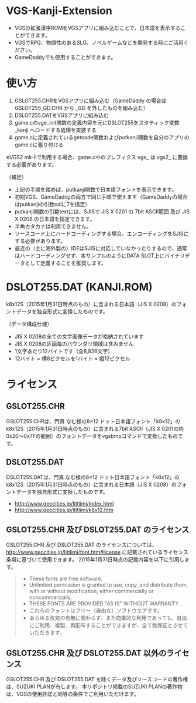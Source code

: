# VGS-Kanji-Extension
- VGSの拡張漢字ROMをVGSアプリに組み込むことで、日本語を表示することができます。
- VGSでRPG、物語性のあるSLG、ノベルゲームなどを開発する時にご活用ください。
- GameDaddyでも使用することができます。

# 使い方
1. GSLOT255.CHRをVGSアプリに組み込む（GameDaddy の場合は GSLOT255_GD.CHR から _GD を外したものを組み込む）
2. DSLOT255.DATをVGSアプリに組み込む
3. game.cのvge_init関数の定義内容を元にDSLOT255をスタティック変数 _kanji へロードする処理を実装する
4. game.cに定義されているgetcode関数およびputkanji関数を自分のアプリのgame.cに張り付ける

※VGS2 mk-IIで利用する場合、game.c中のプレフィクス vge_ は vgs2_ に置換する必要があります。

（補足）
- 上記の手順を踏めば、putkanji関数で日本語フォントを表示できます。
- 初期VGS、GameDaddyの両方で同じ手順で使えます（GameDaddyの場合はputkanjiの引数colに7を指定）
- putkanji関数の引数textには、SJISで JIS X 0201 の 7bit ASCII範囲 及び JIS X 0208 の日本語を指定できます。
- 半角カタカナは利用できません。
- ソースコード上にハードコーディングする場合、エンコーディングをSJISにする必要があります。
- 最近の（主に海外製の）IDEはSJISに対応していなかったりするので、通常はハードコーディングせず、本サンプルのようにDATA SLOT上にバイナリデータとして定義することを推奨します。

# DSLOT255.DAT (KANJI.ROM)
k8x12S（2015年1月31日時点のもの）に含まれる日本語（JIS X 0208）のフォントデータを独自形式に変換したものです。

（データ構成仕様）
- JIS X 0208の全ての文字画像データが格納されています
- JIS X 0208の区画毎のバウンダリ領域は含みません
- 1文字あたり12バイトです（全8,836文字）
- 12バイト = 横8ピクセルを1バイト × 縦12ピクセル

# ライセンス
## GSLOT255.CHR
GSLOT255.CHRは、門真 なむ様の8×12 ドット日本語フォント「k8x12」のk8x12S（2015年1月31日時点のもの）に含まれる7bit ASCII（JIS X 0201の内0x20～0x7Fの範囲）のフォントデータをvgsbmpコマンドで変換したものです。

## DSLOT255.DAT
DSLOT255.DATは、門真 なむ様の8×12 ドット日本語フォント「k8x12」のk8x12S（2015年1月31日時点のもの）に含まれる日本語（JIS X 0208）のフォントデータを独自形式に変換したものです。
- http://www.geocities.jp/littlimi/index.html
- http://www.geocities.jp/littlimi/k8x12.htm

## GSLOT255.CHR 及び DSLOT255.DAT のライセンス
GSLOT255.CHR 及び DSLOT255.DAT のライセンスについては、http://www.geocities.jp/littlimi/font.htm#license に記載されているライセンス条項に基づいて使用できます。
2015年1月31日時点の記載内容を以下に引用します。
> - These fonts are free software.
> - Unlimited permission is granted to use, copy, and distribute them, with or without modification, either commercially or noncommercially.
> - THESE FONTS ARE PROVIDED "AS IS" WITHOUT WARRANTY.
> - これらのフォントはフリー（自由な）ソフトウエアです。
> - あらゆる改変の有無に関わらず、また商業的な利用であっても、自由にご利用、複製、再配布することができますが、全て無保証とさせていただきます。

## GSLOT255.CHR 及び DSLOT255.DAT 以外のライセンス
GSLOT255.CHR 及び DSLOT255.DAT を除くデータ及びソースコードの著作権は、SUZUKI PLANが有します。
本リポジトリ掲載のSUZUKI PLANの著作物は、VGSの使用許諾と同等の条件でご利用いただけます。
